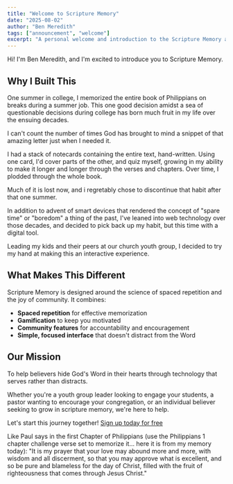 ```yaml
---
title: "Welcome to Scripture Memory"
date: "2025-08-02"
author: "Ben Meredith"
tags: ["announcement", "welcome"]
excerpt: "A personal welcome and introduction to the Scripture Memory app."
---
```


Hi! I'm Ben Meredith, and I'm excited to introduce you to Scripture Memory.

## Why I Built This

One summer in college, I memorized the entire book of Philippians on breaks during a summer job. This one good decision amidst a sea of questionable decisions during college has born much fruit in my life over the ensuing decades. 

I can't count the number of times God has brought to mind a snippet of that amazing letter just when I needed it.

I had a stack of notecards containing the entire text, hand-written. Using one card, I'd cover parts of the other, and quiz myself, growing in my ability to make it longer and longer through the verses and chapters. Over time, I plodded through the whole book.

Much of it is lost now, and i regretably chose to discontinue that habit after that one summer.

In addition to advent of smart devices that rendered the concept of "spare time" or "boredom" a thing of the past, I've leaned into web technology over those decades, and decided to pick back up my habit, but this time with a digital tool.

Leading my kids and their peers at our church youth group, I decided to try my hand at making this an interactive experience. 

## What Makes This Different

Scripture Memory is designed around the science of spaced repetition and the joy of community. It  combines:
- **Spaced repetition** for effective memorization
- **Gamification** to keep you motivated
- **Community features** for accountability and encouragement
- **Simple, focused interface** that doesn't distract from the Word

## Our Mission

To help believers hide God's Word in their hearts through technology that serves rather than distracts.

Whether you're a youth group leader looking to engage your students, a pastor wanting to encourage your congregation, or an individual believer seeking to grow in scripture memory, we're here to help.

Let's start this journey together! [Sign up today for free](https://scripture.wpsteward.com)

Like Paul says in the first Chapter of Philippians (use the Philippians 1 chapter challenge verse set to memorize it... here it is from my memory today): "It is my prayer that your love may abound more and more, with wisdom and all discerment, so that you may approve what is excellent, and so be pure and blameless for the day of Christ, filled with the fruit of righteousness that comes through Jesus Christ."